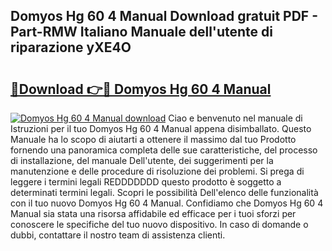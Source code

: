 ## Domyos Hg 60 4 Manual Download gratuit PDF - Part-RMW Italiano Manuale dell'utente di riparazione yXE4O

# <h2><a href="http://dfb4u7.blite.top/?on=Domyos+Hg+60+4+Manual">🔗Download 👉🔴 Domyos Hg 60 4 Manual</a></h2>

[![Domyos Hg 60 4 Manual download](https://i.imgur.com/lujVjoI.png)](http://dfb4u7.blite.top/?on=Domyos+Hg+60+4+Manual)
Ciao e benvenuto nel manuale di Istruzioni per il tuo Domyos Hg 60 4 Manual appena disimballato. Questo Manuale ha lo scopo di aiutarti a ottenere il massimo dal tuo Prodotto fornendo una panoramica completa delle sue caratteristiche, del processo di installazione, del manuale Dell'utente, dei suggerimenti per la manutenzione e delle procedure di risoluzione dei problemi. Si prega di leggere i termini legali REDDDDDDD questo prodotto è soggetto a determinati termini legali. Scopri le possibilità Dell'elenco delle funzionalità con il tuo nuovo Domyos Hg 60 4 Manual. Confidiamo che Domyos Hg 60 4 Manual sia stata una risorsa affidabile ed efficace per i tuoi sforzi per conoscere le specifiche del tuo nuovo dispositivo. In caso di domande o dubbi, contattare il nostro team di assistenza clienti.
